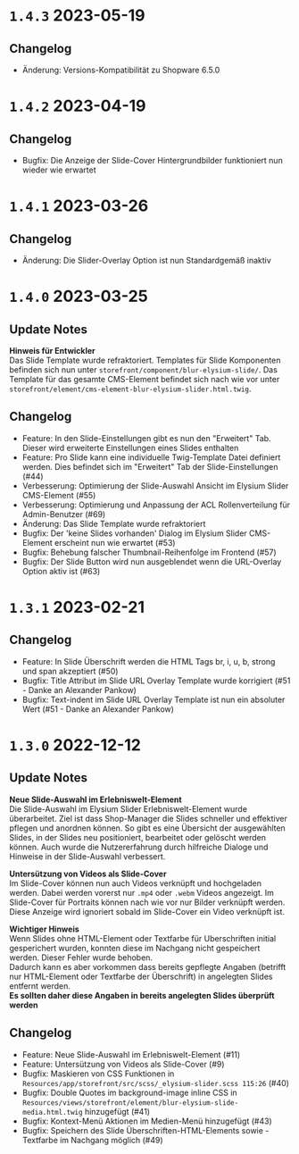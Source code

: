 # `1.4.3` 2023-05-19

## Changelog
- Änderung: Versions-Kompatibilität zu Shopware 6.5.0

# `1.4.2` 2023-04-19

## Changelog
- Bugfix: Die Anzeige der Slide-Cover Hintergrundbilder funktioniert nun wieder wie erwartet

# `1.4.1` 2023-03-26

## Changelog
- Änderung: Die Slider-Overlay Option ist nun Standardgemäß inaktiv

# `1.4.0` 2023-03-25

## Update Notes

**Hinweis für Entwickler**  
Das Slide Template wurde refraktoriert. Templates für Slide Komponenten befinden sich nun unter `storefront/component/blur-elysium-slide/`.
Das Template für das gesamte CMS-Element befindet sich nach wie vor unter `storefront/element/cms-element-blur-elysium-slider.html.twig`.

## Changelog
- Feature: In den Slide-Einstellungen gibt es nun den "Erweitert" Tab. Dieser wird erweiterte Einstellungen eines Slides enthalten
- Feature: Pro Slide kann eine individuelle Twig-Template Datei definiert werden. Dies befindet sich im "Erweitert" Tab der Slide-Einstellungen (#44)
- Verbesserung: Optimierung der Slide-Auswahl Ansicht im Elysium Slider CMS-Element (#55)
- Verbesserung: Optimierung und Anpassung der ACL Rollenverteilung für Admin-Benutzer (#69)
- Änderung: Das Slide Template wurde refraktoriert
- Bugfix: Der 'keine Slides vorhanden' Dialog im Elysium Slider CMS-Element erscheint nun wie erwartet (#53)
- Bugfix: Behebung falscher Thumbnail-Reihenfolge im Frontend (#57)
- Bugfix: Der Slide Button wird nun ausgeblendet wenn die URL-Overlay Option aktiv ist (#63)

# `1.3.1` 2023-02-21

## Changelog
- Feature: In Slide Überschrift werden die HTML Tags br, i, u, b, strong und span akzeptiert (#50)
- Bugfix: Title Attribut im Slide URL Overlay Template wurde korrigiert (#51 - Danke an Alexander Pankow)
- Bugfix: Text-indent im Slide URL Overlay Template ist nun ein absoluter Wert (#51 - Danke an Alexander Pankow)

# `1.3.0` 2022-12-12

## Update Notes

**Neue Slide-Auswahl im Erlebniswelt-Element**  
Die Slide-Auswahl im Elysium Slider Erlebniswelt-Element wurde überarbeitet. Ziel ist dass Shop-Manager die Slides schneller und effektiver pflegen und anordnen können. 
So gibt es eine Übersicht der ausgewählten Slides, in der Slides neu positioniert, bearbeitet oder gelöscht werden können. Auch wurde die Nutzererfahrung durch hilfreiche Dialoge und Hinweise in der Slide-Auswahl verbessert.

**Untersützung von Videos als Slide-Cover**  
Im Slide-Cover können nun auch Videos verknüpft und hochgeladen werden. Dabei werden vorerst nur `.mp4` oder `.webm` Videos angezeigt. Im Slide-Cover für Portraits können nach wie vor nur Bilder verknüpft werden. Diese Anzeige wird ignoriert sobald im Slide-Cover ein Video verknüpft ist.

**Wichtiger Hinweis**  
Wenn Slides ohne HTML-Element oder Textfarbe für Uberschriften initial gesperichert wurden, konnten diese im Nachgang nicht gespeichert werden. Dieser Fehler wurde behoben.  
Dadurch kann es aber vorkommen dass bereits gepflegte Angaben (betrifft nur HTML-Element oder Textfarbe der Überschrift) in angelegten Slides entfernt werden.  
**Es sollten daher diese Angaben in bereits angelegten Slides überprüft werden**

## Changelog
- Feature: Neue Slide-Auswahl im Erlebniswelt-Element (#11)
- Feature: Untersützung von Videos als Slide-Cover (#9)
- Bugfix: Maskieren von CSS Funktionen in `Resources/app/storefront/src/scss/_elysium-slider.scss 115:26` (#40)
- Bugfix: Double Quotes im background-image inline CSS in `Resources/views/storefront/element/blur-elysium-slide-media.html.twig` hinzugefügt (#41)
- Bugfix: Kontext-Menü Aktionen im Medien-Menü hinzugefügt (#43)
- Bugfix: Speichern des Slide Überschriften-HTML-Elements sowie -Textfarbe im Nachgang möglich (#49)
